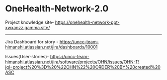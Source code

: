 # OneHealth-Network-2.0

Project knowledge site- https://onehealth-network-ppt-xwxanzz.gamma.site/

--------------------------------------------------------------------------
Jira Dashboard for story - https://uncc-team-himanshi.atlassian.net/jira/dashboards/10001 

Issues(User-stories)- https://uncc-team-himanshi.atlassian.net/jira/software/projects/OHN/issues/OHN-1?jql=project%20%3D%20%22OHN%22%20ORDER%20BY%20created%20ASC
